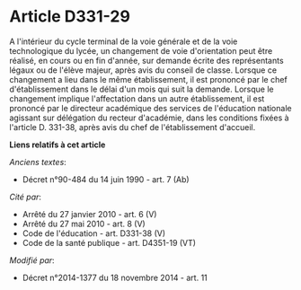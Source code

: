 # Article D331-29

A l'intérieur du cycle terminal de la voie générale et de la voie technologique du lycée, un changement de voie d'orientation
peut être réalisé, en cours ou en fin d'année, sur demande écrite des représentants légaux ou de l'élève majeur, après avis
du conseil de classe. Lorsque ce changement a lieu dans le même établissement, il est prononcé par le chef d'établissement
dans le délai d'un mois qui suit la demande. Lorsque le changement implique l'affectation dans un autre établissement, il est
prononcé par le directeur académique des services de l'éducation nationale agissant sur délégation du recteur d'académie,
dans les conditions fixées à l'article D. 331-38, après avis du chef de l'établissement d'accueil.

**Liens relatifs à cet article**

_Anciens textes_:

  - Décret n°90-484 du 14 juin 1990 - art. 7 (Ab)

_Cité par_:

  - Arrêté du 27 janvier 2010 - art. 6 (V)
  - Arrêté du 27 mai 2010 - art. 8 (V)
  - Code de l'éducation - art. D331-38 (V)
  - Code de la santé publique - art. D4351-19 (VT)

_Modifié par_:

  - Décret n°2014-1377 du 18 novembre 2014 - art. 11
